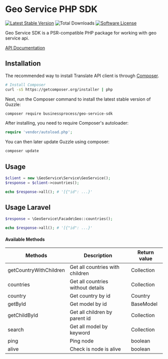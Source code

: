 Geo Service PHP SDK
=============================

[![Latest Stable Version](https://poser.pugx.org/businessprocess/geo-service-sdk/v/stable)](https://packagist.org/packages/businessprocess/geo-service-sdk)
![Total Downloads](https://poser.pugx.org/businessprocess/geo-service-sdk/downloads)
[![Software License](https://img.shields.io/badge/license-MIT-brightgreen.svg?style=flat-square)](LICENSE)

Geo Service SDK is a PSR-compatible PHP package for working with geo service api.

[API Documentation](https://geo-service.ooo.ua/api/v1/api-docs/)


## Installation
The recommended way to install Translate API client is through
[Composer](http://getcomposer.org).

```bash
# Install Composer
curl -sS https://getcomposer.org/installer | php
```

Next, run the Composer command to install the latest stable version of Guzzle:

```bash
composer require businessprocess/geo-service-sdk
```

After installing, you need to require Composer's autoloader:

```php
require 'vendor/autoload.php';
```

You can then later update Guzzle using composer:

 ```bash
composer update
 ```

## Usage

```php
$client = new \GeoService\Service\GeoService();
$response = $client->countries();

echo $response->all(); # '[{"id": ...}'
```

## Usage Laravel

```php
$response = \GeoService\Facade\Geo::countries();

echo $response->all(); # '[{"id": ...}'
```

#### Available Methods

| Methods                | Description                       | Return value | 
|------------------------|-----------------------------------|--------------|
| getCountryWithChildren | Get all countries with children   | Collection   |
| countries              | Get all countries without details | Collection   |
| country                | Get country by id                 | Country      |
| getById                | Get model by id                   | BaseModel    |
| getChildById           | Get all children by parent id     | Collection   |
| search                 | Get all model by keyword          | Collection   |
| ping                   | Ping node                         | boolean      |
| alive                  | Check is node is alive            | boolean      |
